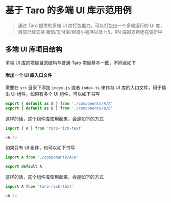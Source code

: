# 基于 Taro 的多端 UI 库示范用例

> 通过 Taro 提供的多端 UI 库打包能力，可以打包出一个多端运行的 UI 库，目前已经支持 微信/支付宝/百度小程序以及 H5，RN 端的支持还在调研中

## 多端 UI 库项目结构

多端 UI 库的项目目录结构与普通 Taro 项目基本一致，不同点如下

#### 增加一个 UI 库入口文件

需要在 `src` 目录下添加 `index.js` 或者 `index.ts` 来作为 UI 库的入口文件，用于输出 UI 组件，如果有多个 UI 组件，可以如下书写

```javascript
export { default as A } from './components/A/A'
export { default as B } from './components/B/B'
```

这样的话，这个组件库使用起来，会是如下的方式

```javascript
import { A } from 'taro-rich-text'

<A />
```

如果只有 UI 组件，也可以如下书写

```javascript
import A from './components/A/A'

export default A
```

这样的话，这个组件库使用起来，会是如下的方式

```javascript
import A from 'taro-rich-text'

<A />
```
